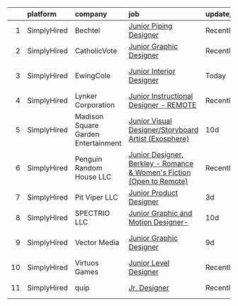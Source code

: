 

|    | platform    | company                             | job                                                                                                                                                                               | update_time   | location                |
|---:|:------------|:------------------------------------|:----------------------------------------------------------------------------------------------------------------------------------------------------------------------------------|:--------------|:------------------------|
|  1 | SimplyHired | Bechtel                             | [Junior Piping Designer](https://www.simplyhired.com/job/19Dunqjjvr4i30XCcdWgCZwQijAl_Yjepx92V4FwjmnMZz07Qxo38A?q=junior+designer)                                                | Recently      | Reston, VA              |
|  2 | SimplyHired | CatholicVote                        | [Junior Graphic Designer](https://www.simplyhired.com/job/hGAMJhz__Tp-DpDjDxLW43p4o5qSjiaBnMpnyv_v_M56l1yyFzQUtA?q=junior+designer)                                               | Recently      | Carmel, IN              |
|  3 | SimplyHired | EwingCole                           | [Junior Interior Designer](https://www.simplyhired.com/job/kU48p5EZRu7q1XwWl5y523WDI9gkKByAiMfs2s4AZVGiQdl6XM1Pjg?q=junior+designer)                                              | Today         | Raleigh, NC +1 location |
|  4 | SimplyHired | Lynker Corporation                  | [Junior Instructional Designer - REMOTE](https://www.simplyhired.com/job/Q1Gm1D_e-cn2IxAQG67RBM8JN5X_QHZk1s-CQUJk2oPKngw9-fQfxA?q=junior+designer)                                | Recently      | Remote                  |
|  5 | SimplyHired | Madison Square Garden Entertainment | [Junior Visual Designer/Storyboard Artist (Exosphere)](https://www.simplyhired.com/job/wMX_-MwgGKe09cjqDUhSt7XMPBZ1tX7wD1YJngYYCHFWLkau6XS6aA?q=junior+designer)                  | 10d           | Burbank, CA             |
|  6 | SimplyHired | Penguin Random House LLC            | [Junior Designer, Berkley - Romance & Women's Fiction (Open to Remote)](https://www.simplyhired.com/job/e-M6bIy7hNG8D7RCDzvErkVXiLlxogT7sQmaaI_0ULuMb6nELsGghw?q=junior+designer) | Recently      | New York, NY            |
|  7 | SimplyHired | Pit Viper LLC                       | [Junior Product Designer](https://www.simplyhired.com/job/ihKAi5EDJdMD8n4wGEwHelnb7Uj776oH14OmLE3O7WHVCZiajYD8Gg?q=junior+designer)                                               | 3d            | Salt Lake City, UT      |
|  8 | SimplyHired | SPECTRIO LLC                        | [Junior Graphic and Motion Designer-](https://www.simplyhired.com/job/PuQGD-3RzQYwRNHu6jxa5I3A3FW-tvAp1eV-Q1SMBhlqiC00loiyig?q=junior+designer)                                   | 10d           | Remote                  |
|  9 | SimplyHired | Vector Media                        | [Junior Graphic Designer](https://www.simplyhired.com/job/nDx8uG00-N9udL-AeyXQv4v-5AXBYvdYpmSd6fAI6H8gfJdYQuERxQ?q=junior+designer)                                               | 9d            | Los Angeles, CA         |
| 10 | SimplyHired | Virtuos Games                       | [Junior Level Designer](https://www.simplyhired.com/job/MJF3BTXnIN5WFDFp1sagIJKhJ4tTPe0BfBZOunYzQeRF0q3QjL14sA?q=junior+designer)                                                 | Recently      | California              |
| 11 | SimplyHired | quip                                | [Jr. Designer](https://www.simplyhired.com/job/Hc_hIif6xu3qJ_Yg2MhoPmn1Oi8nopkfmliZgzcOsUyv1NfH4O3JeQ?q=junior+designer)                                                          | Recently      | New York, NY            |